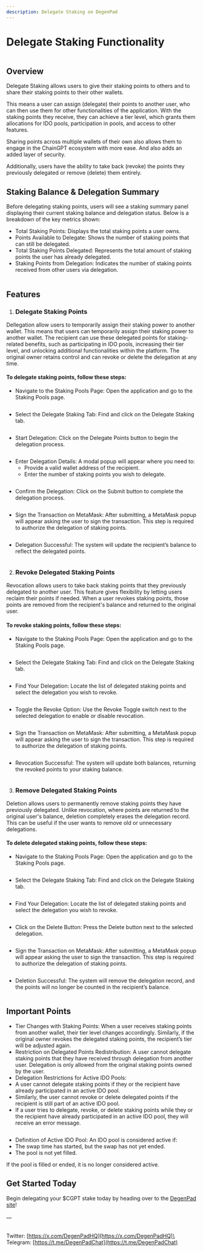 ```yaml
---
description: Delegate Staking on DegenPad
---
```


# Delegate Staking Functionality

<figure><img src="../../.gitbook/assets/image (40).png" alt=""><figcaption></figcaption></figure>

## Overview

Delegate Staking allows users to give their staking points to others and to share their staking points to their other wallets.&#x20;

This means a user can assign (delegate) their points to another user, who can then use them for other functionalities of the application. With the staking points they receive, they can achieve a tier level, which grants them allocations for IDO pools, participation in pools, and access to other features.&#x20;

Sharing points across multiple wallets of their own also allows them to engage in the ChainGPT ecosystem with more ease. And also adds an added layer of security.

Additionally, users have the ability to take back (revoke) the points they previously delegated or remove (delete) them entirely.

## Staking Balance & Delegation Summary

Before delegating staking points, users will see a staking summary panel displaying their current staking balance and delegation status. Below is a breakdown of the key metrics shown:

* Total Staking Points: Displays the total staking points a user owns.
* Points Available to Delegate: Shows the number of staking points that can still be delegated.
* Total Staking Points Delegated: Represents the total amount of staking points the user has already delegated.
* Staking Points from Delegation: Indicates the number of staking points received from other users via delegation.

<figure><img src="https://lh7-rt.googleusercontent.com/docsz/AD_4nXdIBfwfAcGhM2sgF1eCifKVMoGVT-gALVvAy10JQ676LAHeXuaGCZqt9aUnlTw_2mlXawuw50ue-5wrFiypUVgn07fVlSup63t6XMw3BFsUCv9wWNz37PsurGxwJ-xJ0BskXS50pw?key=mzgEK5woNwWhUOgD00tOwiCX" alt=""><figcaption></figcaption></figure>

## Features

1. ### Delegate Staking Points

Dellegation allow users to temporarily assign their staking power to another wallet. This means that users can temporarily assign their staking power to another wallet. The recipient can use these delegated points for staking-related benefits, such as participating in IDO pools, increasing their tier level, and unlocking additional functionalities within the platform. The original owner retains control and can revoke or delete the delegation at any time.

#### To delegate staking points, follow these steps:

* Navigate to the Staking Pools Page: Open the application and go to the Staking Pools page.

<figure><img src="https://lh7-rt.googleusercontent.com/docsz/AD_4nXce7sbfVZGBP8ULD93_8pLVi7PJTdcPgj-taaKVBlMzGyLfE7fTY40MZshD82brbFApOgxQ6pLg4be6zpL9KpoJqU98FbgS6NQGO86l6AH3dK39z0JoObGkPXtTiIiMAcJ-mo8jJg?key=mzgEK5woNwWhUOgD00tOwiCX" alt=""><figcaption></figcaption></figure>

* Select the Delegate Staking Tab: Find and click on the Delegate Staking tab.

<figure><img src="https://lh7-rt.googleusercontent.com/docsz/AD_4nXfPlaGe_l-I3B-yIT_cvlicxYtYXQKg0dj4BMcuZdXgbiA1BNO3BiG_-W8PL4y85UyAjRKdmVEprrzaziCNeNrnjER7EjfR62DW3EdjXwwfUeqIUrsg4Ki2I_c1x7KoKO7mVcUB?key=mzgEK5woNwWhUOgD00tOwiCX" alt=""><figcaption></figcaption></figure>

* Start Delegation: Click on the Delegate Points button to begin the delegation process.

<figure><img src="https://lh7-rt.googleusercontent.com/docsz/AD_4nXfcd062oYAHyEvOCNYdwwqokIQZQ0-Y6TPPHtLqALEwNjL1-LJJYkBDJjXRvG-o7Rm9UylClsbUAsHYpD_ImrWpiH7qu9qvYnXI40w9kjkluzahHY0MyAHSnCfkl0t_HG6baiuCaw?key=mzgEK5woNwWhUOgD00tOwiCX" alt=""><figcaption></figcaption></figure>

* Enter Delegation Details: A modal popup will appear where you need to:
  * Provide a valid wallet address of the recipient.
  * Enter the number of staking points you wish to delegate.

<figure><img src="https://lh7-rt.googleusercontent.com/docsz/AD_4nXf-bSyeXHsUEA6yCybXIS2CTrjDVqXhspZlfqMjffu-dHv6-ms5f-zpUYJqsX2jOPHwwyAs2-X_cyWobIM2MQRXT-c4ikbqP078EaVnaTC4y0H4ezXkcJnmjp1ycv-fupfItN-I9A?key=mzgEK5woNwWhUOgD00tOwiCX" alt=""><figcaption></figcaption></figure>

* Confirm the Delegation: Click on the Submit button to complete the delegation process.

<figure><img src="https://lh7-rt.googleusercontent.com/docsz/AD_4nXfQsMtFVVy37SQ7nwikzXeGN630A6_ySpP5tPgm-DovFWo1tIpQB6Ow6Z3Q8w_0Fj2baemKN2yt-ZVR4hKzbfnUN3doW-M6-MutvOPUL7sCxrclxjZBR9I2LLPLfCSC43x-51fZeA?key=mzgEK5woNwWhUOgD00tOwiCX" alt=""><figcaption></figcaption></figure>

* Sign the Transaction on MetaMask: After submitting, a MetaMask popup will appear asking the user to sign the transaction. This step is required to authorize the delegation of staking points.

<figure><img src="https://lh7-rt.googleusercontent.com/docsz/AD_4nXdKQ-x-uA3VPRv7ZO7JRvUqJfkH0Ht7dMzLD4cs2T6TVl-a1zvqjkc-Kh3rjg-n1gT2LcPhzeX7ba52eNkMfsumlp1o_MAAW1CZGSsHfEo2eqO3qD-ajCah3w-JdDTdGh5N7U9T_g?key=mzgEK5woNwWhUOgD00tOwiCX" alt=""><figcaption></figcaption></figure>

* Delegation Successful: The system will update the recipient’s balance to reflect the delegated points.

<figure><img src="https://lh7-rt.googleusercontent.com/docsz/AD_4nXfrsTdFGYANHiAybJ7PPxWRcxG3781gbBtqzjh6u_VlDCRRUXZgjfpX8zTZdX7VIaRd6LywIz4KuY4zQ77Mf6_XwjEuERzlNiGMxjUhPQoFKBA-2ieO49bIq_6MWCPL1ecesS94rA?key=mzgEK5woNwWhUOgD00tOwiCX" alt=""><figcaption></figcaption></figure>

2. ### Revoke Delegated Staking Points

Revocation allows users to take back staking points that they previously delegated to another user. This feature gives flexibility by letting users reclaim their points if needed. When a user revokes staking points, those points are removed from the recipient's balance and returned to the original user.

#### To revoke staking points, follow these steps:

* Navigate to the Staking Pools Page: Open the application and go to the Staking Pools page.

<figure><img src="https://lh7-rt.googleusercontent.com/docsz/AD_4nXce7sbfVZGBP8ULD93_8pLVi7PJTdcPgj-taaKVBlMzGyLfE7fTY40MZshD82brbFApOgxQ6pLg4be6zpL9KpoJqU98FbgS6NQGO86l6AH3dK39z0JoObGkPXtTiIiMAcJ-mo8jJg?key=mzgEK5woNwWhUOgD00tOwiCX" alt=""><figcaption></figcaption></figure>

* Select the Delegate Staking Tab: Find and click on the Delegate Staking tab.

<figure><img src="https://lh7-rt.googleusercontent.com/docsz/AD_4nXfPlaGe_l-I3B-yIT_cvlicxYtYXQKg0dj4BMcuZdXgbiA1BNO3BiG_-W8PL4y85UyAjRKdmVEprrzaziCNeNrnjER7EjfR62DW3EdjXwwfUeqIUrsg4Ki2I_c1x7KoKO7mVcUB?key=mzgEK5woNwWhUOgD00tOwiCX" alt=""><figcaption></figcaption></figure>

* Find Your Delegation: Locate the list of delegated staking points and select the delegation you wish to revoke.

<figure><img src="https://lh7-rt.googleusercontent.com/docsz/AD_4nXf10OWcFm-MYKDAfF1ychBLq57cRV9bonNP_pZCkOIrja3UNuxJrsOyELwSimRwIi4MP21yudTg1LL78Ngfkf-BEQAy9knff9X-DXM4bq4dZ4IK4OZTprqShSpmLoGGG185iSL_bA?key=mzgEK5woNwWhUOgD00tOwiCX" alt=""><figcaption></figcaption></figure>

* Toggle the Revoke Option: Use the Revoke Toggle switch next to the selected delegation to enable or disable revocation.

<figure><img src="https://lh7-rt.googleusercontent.com/docsz/AD_4nXeQOXkyDNLXAgCvc3Csge7I-ek5a2e1eTDZWZ3bSaHITHDH7GWrX64Y5Bxu5YaDLnCAVgBT8QoTdyqX1oaJwauf_DSNX7Ns4Qmm3snbgkgog9jRhJA4GKlPv0bm2nK1WcnY9nyO9Q?key=mzgEK5woNwWhUOgD00tOwiCX" alt=""><figcaption></figcaption></figure>

* Sign the Transaction on MetaMask: After submitting, a MetaMask popup will appear asking the user to sign the transaction. This step is required to authorize the delegation of staking points.

<figure><img src="https://lh7-rt.googleusercontent.com/docsz/AD_4nXc1y31L66qipovqqgG2q0jNw9DlFkE2EVoE4Wg1eINmnXb7Cqu31wjbmefmqhjqtXEmD71aIZrZgiIV1riu7LtricJzvLMYhtJ8QYfQoyvbhRNXgSUkV1Dm3zuSak_m0LJeoZfveg?key=mzgEK5woNwWhUOgD00tOwiCX" alt=""><figcaption></figcaption></figure>

* Revocation Successful: The system will update both balances, returning the revoked points to your staking balance.

<figure><img src="https://lh7-rt.googleusercontent.com/docsz/AD_4nXdiy29SdSTZmrBJ24Y97H-8_RvEf1ebDLc5iy2VBtoaV1t2onMVxEpDCPkfPh6iHPKGR-HtG6at5thhDR-mmAKoN0peAvomLhYcQ5o3DmXSO-jJ6t8Zz8Y0tbhZGQiFDRFpFihT2w?key=mzgEK5woNwWhUOgD00tOwiCX" alt=""><figcaption></figcaption></figure>

3. ### Remove Delegated Staking Points

Deletion allows users to permanently remove staking points they have previously delegated. Unlike revocation, where points are returned to the original user's balance, deletion completely erases the delegation record. This can be useful if the user wants to remove old or unnecessary delegations.

#### To delete delegated staking points, follow these steps:

*   Navigate to the Staking Pools Page: Open the application and go to the Staking Pools page.

    <figure><img src="https://lh7-rt.googleusercontent.com/docsz/AD_4nXce7sbfVZGBP8ULD93_8pLVi7PJTdcPgj-taaKVBlMzGyLfE7fTY40MZshD82brbFApOgxQ6pLg4be6zpL9KpoJqU98FbgS6NQGO86l6AH3dK39z0JoObGkPXtTiIiMAcJ-mo8jJg?key=mzgEK5woNwWhUOgD00tOwiCX" alt=""><figcaption></figcaption></figure>
* Select the Delegate Staking Tab: Find and click on the Delegate Staking tab.

<figure><img src="https://lh7-rt.googleusercontent.com/docsz/AD_4nXfPlaGe_l-I3B-yIT_cvlicxYtYXQKg0dj4BMcuZdXgbiA1BNO3BiG_-W8PL4y85UyAjRKdmVEprrzaziCNeNrnjER7EjfR62DW3EdjXwwfUeqIUrsg4Ki2I_c1x7KoKO7mVcUB?key=mzgEK5woNwWhUOgD00tOwiCX" alt=""><figcaption></figcaption></figure>

* Find Your Delegation: Locate the list of delegated staking points and select the delegation you wish to revoke.

<figure><img src="https://lh7-rt.googleusercontent.com/docsz/AD_4nXcf7xRVI7sbNRhmplia1kxjxcAAU7uaXBc_kQ1BldPMZfbjBO5oOcBQTIawWWkRt8T79CjILbqAzrkX2gYZEgwPWIvlAg4tw6rYYi79iLCe8_jPybYnsQrgdvdqguSzCX5QGEM9lA?key=mzgEK5woNwWhUOgD00tOwiCX" alt=""><figcaption></figcaption></figure>

* Click on the Delete Button: Press the Delete button next to the selected delegation.

<figure><img src="https://lh7-rt.googleusercontent.com/docsz/AD_4nXd3-rjJ3wXzFGoiNDinFFOMcTROcT7XuTfwardZkiH2mYEKvzmERLW82vejQwlOmhMsgvU7DnsEK_CBjyaVao5K9-GcD5Y5mqa3Iq2zL7AahFwLavtcUHnJgWIbAVCvuUzyA-MK?key=mzgEK5woNwWhUOgD00tOwiCX" alt=""><figcaption></figcaption></figure>

* Sign the Transaction on MetaMask: After submitting, a MetaMask popup will appear asking the user to sign the transaction. This step is required to authorize the delegation of staking points.

<figure><img src="https://lh7-rt.googleusercontent.com/docsz/AD_4nXe43d6jcmN1N7aAMxDGlXhb_vs9UPOZTBDU-OpDdMM7OUxYS48Kn6gMhzdzfLWwDyaGYWHQtekqYJc4V3xugD9gWhpfPz2RgZEub7CAts5KXsFQbmog7h3BdOblPdjL_2NfOXrc?key=mzgEK5woNwWhUOgD00tOwiCX" alt=""><figcaption></figcaption></figure>

* Deletion Successful: The system will remove the delegation record, and the points will no longer be counted in the recipient’s balance.

<figure><img src="https://lh7-rt.googleusercontent.com/docsz/AD_4nXdUl-8sSfWmMxmoc05u6Rx_DUZJ0pdEM9M6e-_4-_1ZuKLJcttNL-CFAspvbZ256mAKEVsKj2Mwu5AtdfDtSjFV0EJ1tot2p0qT6T9KjU8xygnMKousI5a9PynUdmFRUcrIJegA?key=mzgEK5woNwWhUOgD00tOwiCX" alt=""><figcaption></figcaption></figure>

## Important Points

* Tier Changes with Staking Points: When a user receives staking points from another wallet, their tier level changes accordingly. Similarly, if the original owner revokes the delegated staking points, the recipient’s tier will be adjusted again.
* Restriction on Delegated Points Redistribution: A user cannot delegate staking points that they have received through delegation from another user. Delegation is only allowed from the original staking points owned by the user.
* Delegation Restrictions for Active IDO Pools:
* A user cannot delegate staking points if they or the recipient have already participated in an active IDO pool.
* Similarly, the user cannot revoke or delete delegated points if the recipient is still part of an active IDO pool.
* If a user tries to delegate, revoke, or delete staking points while they or the recipient have already participated in an active IDO pool, they will receive an error message.

<figure><img src="https://lh7-rt.googleusercontent.com/docsz/AD_4nXcw_Tnc4XvuNlULnE-f4xH_M8pbCNoSkn3B3oLpQ4USMmN8d_iJ_F-JuTaeIXRpYoLJsb1FaRSHvRX0GVk8yCP6avPmXhxF-zlGGcMkaGyyMG2Y4vcWB8vqUtNvQK0B_2Mttb_VSA?key=mzgEK5woNwWhUOgD00tOwiCX" alt=""><figcaption></figcaption></figure>

* Definition of Active IDO Pool: An IDO pool is considered active if:
* The swap time has started, but the swap has not yet ended.
* The pool is not yet filled.

If the pool is filled or ended, it is no longer considered active.

## Get Started Today

Begin delegating your $CGPT stake today by heading over to the [DegenPad site](https://t.co/SAtsCeXAN6)!\
\
—&#x20;

\
Twitter: [https://x.com/DegenPadHQ](https://x.com/DegenPadHQ)\
Telegram: [https://t.me/DegenPadChat](https://t.me/DegenPadChat)

